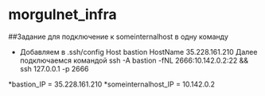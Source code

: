 # morgulnet_infra

##Задание для подключение к someinternalhost в одну команду
* Добавляем в .ssh/config 
Host bastion 
HostName 35.228.161.210
Далее подключаемся командой 
ssh -A bastion -fNL 2666:10.142.0.2:22 && ssh 127.0.0.1 -p 2666

*bastion_IP = 35.228.161.210
*someinternalhost_IP = 10.142.0.2 
